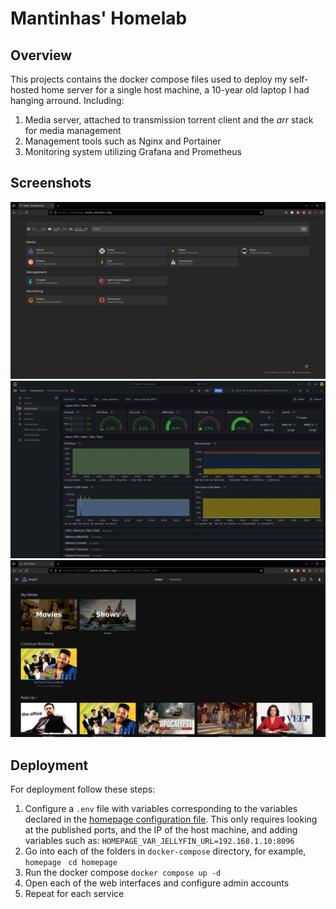 # Mantinhas' Homelab

## Overview

This projects contains the docker compose files used to deploy my self-hosted home server for a single host machine, a 10-year old laptop I had hanging arround. Including:

1. Media server, attached to transmission torrent client and the _arr_ stack for media management
2. Management tools such as Nginx and Portainer
3. Monitoring system utilizing Grafana and Prometheus

## Screenshots

![Homepage of all services](screenshots/homepage.png)
![Grafana, Prometheus and Node Exporter monitoring solution](screenshots/grafana.png)
![Media Server](screenshots/jellyfin.png)

## Deployment

For deployment follow these steps:

1. Configure a `.env` file with variables corresponding to the variables declared in the [homepage configuration file](https://github.com/mantinhas/homelab/blob/main/docker-compose/homepage/config/services.yaml). This only requires looking at the published ports, and the IP of the host machine, and adding variables such as: `HOMEPAGE_VAR_JELLYFIN_URL=192.168.1.10:8096`
2. Go into each of the folders in `docker-compose` directory, for example, `homepage`
``` cd homepage```
3. Run the docker compose
``` docker compose up -d ```
4. Open each of the web interfaces and configure admin accounts
5. Repeat for each service
